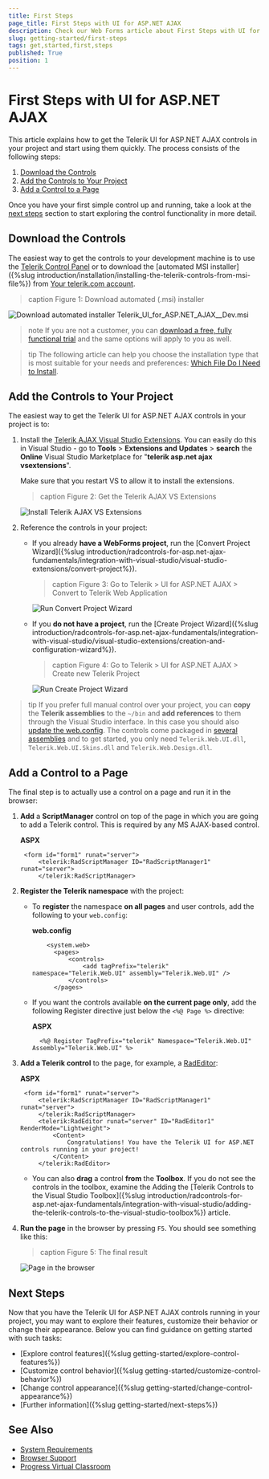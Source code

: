 ```yaml
---
title: First Steps
page_title: First Steps with UI for ASP.NET AJAX
description: Check our Web Forms article about First Steps with UI for ASP.NET AJAX.
slug: getting-started/first-steps
tags: get,started,first,steps
published: True
position: 1
---
```


# First Steps with UI for ASP.NET AJAX

This article explains how to get the Telerik UI for ASP.NET AJAX controls in your project and start using them quickly. The process consists of the following steps:

1. [Download the Controls](#download-the-controls)
1. [Add the Controls to Your Project](#add-the-controls-to-your-project)
1. [Add a Control to a Page](#add-a-control-to-a-page)

Once you have your first simple control up and running, take a look at the [next steps](#next-steps) section to start exploring the control functionality in more detail.

## Download the Controls

The easiest way to get the controls to your development machine is to use the [Telerik Control Panel](https://www.telerik.com/download-trial-file/v2/control-panel) or to download the [automated MSI installer]({%slug introduction/installation/installing-the-telerik-controls-from-msi-file%}) from [Your telerik.com account](https://www.telerik.com/account/product-download?product=RCAJAX).

>caption Figure 1: Download automated (.msi) installer

![Download automated installer Telerik_UI_for_ASP.NET_AJAX_<version>_Dev.msi](images/download-msi.png "Download automated installer Telerik_UI_for_ASP.NET_AJAX_<version>_Dev.msi")

>note If you are not a customer, you can [download a free, fully functional trial](https://www.telerik.com/download-trial-file/v2-b/ui-for-asp.net-ajax) and the same options will apply to you as well.

>tip The following article can help you choose the installation type that is most suitable for your needs and preferences: [Which File Do I Need to Install](https://docs.telerik.com/devtools/aspnet-ajax/installation/which-file-do-i-need-to-install).

## Add the Controls to Your Project

The easiest way to get the Telerik UI for ASP.NET AJAX controls in your project is to:

1. Install the [Telerik AJAX Visual Studio Extensions](https://marketplace.visualstudio.com/items?itemName=TelerikInc.TelerikASPNETAJAXVSExtensions). You can easily do this in Visual Studio - go to **Tools** > **Extensions and Updates** >  **search** the **Online** Visual Studio Marketplace for "**telerik asp.net ajax vsextensions**".

    Make sure that you restart VS to allow it to install the extensions.

    >caption Figure 2: Get the Telerik AJAX VS Extensions

    ![Install Telerik AJAX VS Extensions](images/get-vs-extensions.png "Install Telerik AJAX VS Extensions")

1. Reference the controls in your project:

    * If you already **have a WebForms project**, run the [Convert Project Wizard]({%slug introduction/radcontrols-for-asp.net-ajax-fundamentals/integration-with-visual-studio/visual-studio-extensions/convert-project%}).
    
        >caption Figure 3: Go to Telerik > UI for ASP.NET AJAX > Convert to Telerik Web Application

        ![Run Convert Project Wizard](../general-information/integration-with-visual-studio/visual-studio-extensions/images/introduction-vsx_telerikmenu_convertwizard.png "Run Convert Project Wizard")

    * If you **do not have a project**, run the [Create Project Wizard]({%slug introduction/radcontrols-for-asp.net-ajax-fundamentals/integration-with-visual-studio/visual-studio-extensions/creation-and-configuration-wizard%}).

        >caption Figure 4: Go to Telerik > UI for ASP.NET AJAX > Create new Telerik Project

        ![Run Create Project Wizard](../general-information/integration-with-visual-studio/visual-studio-extensions/images/introduction-vsx_overview_menucreate.png "Run Create Project Wizard")


>tip If you prefer full manual control over your project, you can **copy** the **Telerik assemblies** to the `~/bin` and **add references** to them through the Visual Studio interface. In this case you should also [update the web.config](https://docs.telerik.com/devtools/aspnet-ajax/general-information/web-config-settings-overview#mandatory-additions-to-the-webconfig). The controls come packaged in [several assemblies](https://docs.telerik.com/devtools/aspnet-ajax/installation/included-assemblies) and to get started, you only need `Telerik.Web.UI.dll`, `Telerik.Web.UI.Skins.dll` and `Telerik.Web.Design.dll`.

## Add a Control to a Page

The final step is to actually use a control on a page and run it in the browser:

1. **Add** a **ScriptManager** control on top of the page in which you are going to add a Telerik control. This is required by any MS AJAX-based control.

    **ASPX**

        <form id="form1" runat="server">
            <telerik:RadScriptManager ID="RadScriptManager1" runat="server">
            </telerik:RadScriptManager>

1. **Register the Telerik namespace** with the project:

    * To **register** the namespace **on all pages** and user controls, add the following to your `web.config`:

        **web.config**

              <system.web>
                <pages>
                    <controls>
                        <add tagPrefix="telerik" namespace="Telerik.Web.UI" assembly="Telerik.Web.UI" />
                    </controls>
                </pages> 


    * If you want the controls available **on the current page only**, add the following Register directive just below the `<%@ Page %>` directive:

        **ASPX**

            <%@ Register TagPrefix="telerik" Namespace="Telerik.Web.UI" Assembly="Telerik.Web.UI" %> 


1. **Add a Telerik control** to the page, for example, a [RadEditor](https://demos.telerik.com/aspnet-ajax/editor/examples/overview/defaultcs.aspx):

    **ASPX**

        <form id="form1" runat="server">
            <telerik:RadScriptManager ID="RadScriptManager1" runat="server">
            </telerik:RadScriptManager>
            <telerik:RadEditor runat="server" ID="RadEditor1" RenderMode="Lightweight">
                <Content>
                    Congratulations! You have the Telerik UI for ASP.NET controls running in your project!
                </Content>
            </telerik:RadEditor>

    * You can also **drag** a control **from** the **Toolbox**. If you do not see the controls in the toolbox, examine the Adding the [Telerik Controls to the Visual Studio Toolbox]({%slug introduction/radcontrols-for-asp.net-ajax-fundamentals/integration-with-visual-studio/adding-the-telerik-controls-to-the-visual-studio-toolbox%}) article.

1. **Run the page** in the browser by pressing `F5`. You should see something like this:

    >caption Figure 5: The final result

    ![Page in the browser](images/page-in-browser.png "Page in the browser")

## Next Steps

Now that you have the Telerik UI for ASP.NET AJAX controls running in your project, you may want to explore their features, customize their behavior or change their appearance. Below you can find guidance on getting started with such tasks:

* [Explore control features]({%slug getting-started/explore-control-features%})
* [Customize control behavior]({%slug getting-started/customize-control-behavior%})
* [Change control appearance]({%slug getting-started/change-control-appearance%})
* [Further information]({%slug getting-started/next-steps%})

## See Also

* [System Requirements](https://www.telerik.com/aspnet-ajax/tech-sheets/system-requirements)
* [Browser Support](https://www.telerik.com/aspnet-ajax/tech-sheets/browser-support)
* [Progress Virtual Classroom](https://learn.telerik.com/)
